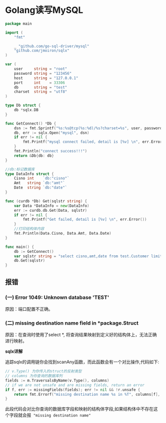 # Golang读写MySQL

```go
package main

import (
	"fmt"

	_ "github.com/go-sql-driver/mysql"
	"github.com/jmoiron/sqlx"
)

var (
	user     string = "root"
	password string = "123456"
	host     string = "127.0.0.1"
	port     int    = 33306
	db       string = "test"
	charset  string = "utf8"
)

type Db struct {
	db *sqlx.DB
}

func GetConnect() *Db {
	dsn := fmt.Sprintf("%s:%s@tcp(%s:%d)/%s?charset=%s", user, password, host, port, db, charset)
	db, err := sqlx.Open("mysql", dsn)
	if err != nil {
		fmt.Printf("mysql connect failed, detail is [%v] \n", err.Error())
	}
	fmt.Println("connect success!!!")
	return &Db{db: db}
}

//db:标记数据库
type DataInfo struct {
	Cisno int    `db:"cisno"`
	Amt   string `db:"amt"`
	Date  string `db:"date"`
}

func (curdb *Db) Get(sqlstr string) {
	var Data *DataInfo = new(DataInfo)
	err := curdb.db.Get(Data, sqlstr)
	if err != nil {
		fmt.Printf("Get failed, detail is [%v] \n", err.Error())
	}
	//打印结构体内容
	fmt.Println(Data.Cisno, Data.Amt, Data.Date)
}

func main() {
	db := GetConnect()
	var sqlstr string = "select cisno,amt,date from test.Customer limit 1"
	db.Get(sqlstr)
}
```

## 报错

### (一) Error 1049: Unknown database 'TEST'

原因：端口配置不正确。

### (二) missing destination name field in *package.Struct

原因：在查询时使用了select *, 将查询结果映射到定义好的结构体上，无法正确进行映射。

**sqlx详解**

追踪sqlx的调用链你会找到scanAny函数，而此函数会有一个对比操作,代码如下:
```go
// v.Type() 为你传入的struct的反射类型
// columns 为你查询的数据库列
fields := m.TraversalsByName(v.Type(), columns)
// if we are not unsafe and are missing fields, return an error
if f, err := missingFields(fields); err != nil && !r.unsafe {
    return fmt.Errorf("missing destination name %s in %T", columns[f], dest)
}
```
此段代码会对比你查询的数据库字段和映射的结构体字段,如果结构体中不存在这个字段就会报` "missing destination name"`